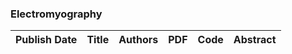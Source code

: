 
### Electromyography
|Publish Date|Title|Authors|PDF|Code|Abstract|
| :---: | :---: | :---: | :---: | :---: | :---: |
